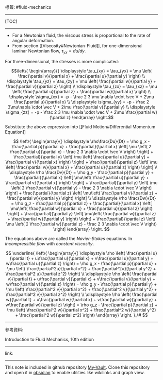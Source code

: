 標籤: #fluid-mechanics 

---

[TOC]

---

- For a Newtonian fluid, the viscous stress is proportional to the rate of angular deformation.
- From section [[Viscosity#Newtonian-Fluid]], for one-dimensional laminar Newtonian flow, $\tau_{yx} = du / dy$.

For three-dimensional, the stresses is more complicated:

$$\left\{
	\begin{array}{}
		\displaystyle
		\tau_{xy} = \tau_{yx} = \mu
		\left(
			\frac{\partial v}{\partial x} +
			\frac{\partial u}{\partial y}
		\right) \\
		\displaystyle
		\tau_{yz} = \tau_{zy} = \mu
		\left(
			\frac{\partial w}{\partial y} +
			\frac{\partial v}{\partial z}
		\right) \\
		\displaystyle
		\tau_{zx} = \tau_{xz} = \mu
		\left(
			\frac{\partial u}{\partial z} +
			\frac{\partial w}{\partial x}
		\right) \\
		\displaystyle
		\sigma_{xx} = -p - \frac 2 3 \mu \nabla \cdot \vec V + 2\mu \frac{\partial u}{\partial x} \\
		\displaystyle
		\sigma_{yy} = 
		-p - \frac 2 3\mu\nabla \cdot \vec V +
		2\mu \frac{\partial v}{\partial y} \\
		\displaystyle
		\sigma_{zz} = 
		-p - \frac 2 3 \mu \nabla \cdot \vec V + 
		2\mu \frac{\partial w}{\partial z}
	\end{array}
\right.$$

Substitute the above expression into [[Fluid Motion#Differential Momentum Equation]]

$$
\left\{
	\begin{array}{}
		\displaystyle
		\rho\frac{Du}{Dt} = 
		\rho g_x - \frac{\partial p}{\partial x} +
		\frac{\partial}{\partial x}
		\left[
			\mu
			\left(
				2 \frac{\partial u}{\partial x} - \frac 2 3 \nabla \cdot \vec V
			\right)
		\right] + \frac{\partial}{\partial y}
		\left[
			\mu
			\left(
				\frac{\partial u}{\partial y} +
				\frac{\partial v}{\partial x}
			\right)
		\right] +
		\frac{\partial}{\partial z}
		\left[
			\mu
			\left(
				\frac{\partial w}{\partial x} +
				\frac{\partial u}{\partial z}
			\right)
		\right] \\
		\displaystyle
		\rho \frac{Dv}{Dt} = \rho g_y - \frac{\partial p}{\partial y} + 
		\frac{\partial}{\partial x}
		\left[
			\mu\left(
				\frac{\partial u}{\partial y} +
				\frac{\partial v}{\partial x}
			\right)
		\right] +
		\frac{\partial}{\partial y}
		\left[
			\mu \left(
				2 \frac{\partial v}{\partial y} - 
				\frac 2 3 \nabla \cdot \vec V
			\right)
		\right] +
		\frac{\partial}{\partial z}
		\left[
			\mu\left(
				\frac{\partial v}{\partial z} +
				\frac{\partial w}{\partial y}
			\right)
		\right] \\
		\displaystyle
		\rho \frac{Dw}{Dt} = \rho g_z - \frac{\partial p}{\partial z} + \frac{\partial}{\partial x}
		\left[
			\mu\left(
				\frac{\partial w}{\partial x} +
				\frac{\partial u}{\partial z}
			\right)
		\right] +
		\frac{\partial}{\partial y}
		\left[
			\mu\left(
				\frac{\partial w}{\partial z} +
				\frac{\partial w}{\partial y}
			\right)
		\right] +
		\frac{\partial}{\partial z}
		\left[
			\mu \left(
				2 \frac{\partial w}{\partial z} - 
				\frac 2 3 \nabla \cdot \vec V
			\right)
		\right]
	\end{array}
\right.
$$

The equations above are called the *Navier-Stokes* equations. In *incompressible flow* with *constant viscosity*.

$$
\underline{
	\left\{
		\begin{array}{}
			\displaystyle
			\rho
			\left(
				\frac{\partial u}{\partial t} +
				u\frac{\partial u}{\partial x} +
				v\frac{\partial u}{\partial y} +
				w\frac{\partial u}{\partial z}
			\right) = 
			\rho g_x - \frac{\partial p}{\partial x} + \mu \left(
				\frac{\partial^2u}{\partial x^2} +
				\frac{\partial^2u}{\partial y^2} +
				\frac{\partial^2 u}{\partial z^2}
			\right) \\
			\displaystyle
			\rho
			\left(
				\frac{\partial v}{\partial t} +
				u\frac{\partial v}{\partial x} +
				v\frac{\partial v}{\partial y} +
				w\frac{\partial v}{\partial z}
			\right) = 
			\rho g_y - \frac{\partial p}{\partial y} + \mu \left(
				\frac{\partial^2 v}{\partial x^2} +
				\frac{\partial^2 v}{\partial y^2} +
				\frac{\partial^2 v}{\partial z^2}
			\right) \\
			\displaystyle
			\rho
			\left(
				\frac{\partial w}{\partial t} +
				u\frac{\partial w}{\partial x} +
				v\frac{\partial w}{\partial y} +
				w\frac{\partial w}{\partial z}
			\right) = 
			\rho g_z - \frac{\partial p}{\partial z} + \mu \left(
				\frac{\partial^2 w}{\partial x^2} +
				\frac{\partial^2 w}{\partial y^2} +
				\frac{\partial^2 w}{\partial z^2}
			\right)
		\end{array}
	\right.
}_\#
$$

---

參考資料:

Introduction to Fluid Mechanics, 10th edition

---

link:


---

This note is included in github repository [My-Vault](https://github.com/LittleD3092/My-Vault.git). Clone this repository and open it in [obsidian](https://obsidian.md/) to enable utilities like wikilinks and graph view.